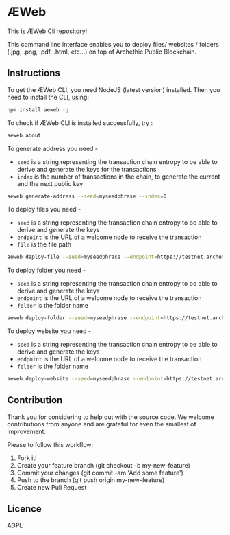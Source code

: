 # ÆWeb

This is ÆWeb Cli repository! 

This command line interface enables you to deploy files/ websites / folders (.jpg, .png, .pdf, .html, etc...) on top of Archethic Public Blockchain.


## Instructions

To get the ÆWeb CLI, you need NodeJS (latest version) installed. Then you need to install the CLI, using:
```bash
npm install aeweb -g
```

To check if ÆWeb CLI is installed successfully, try :
```bash
aeweb about
```

To generate address you need -
- `seed` is a string representing the transaction chain entropy to be able to derive and generate the keys for the transactions
- `index` is the number of transactions in the chain, to generate the current and the next public key 
```bash
aeweb generate-address --seed=myseedphrase --index=0
```

To deploy files you need -
- `seed` is a string representing the transaction chain entropy to be able to derive and generate the keys
- `endpoint` is the URL of a welcome node to receive the transaction
- `file` is the file path
```bash
aeweb deploy-file --seed=myseedphrase --endpoint=https://testnet.archethic.net --file=./index.html
```
To deploy folder you need -
- `seed` is a string representing the transaction chain entropy to be able to derive and generate the keys
- `endpoint` is the URL of a welcome node to receive the transaction
- `folder` is the folder name
```bash
aeweb deploy-folder --seed=myseedphrase --endpoint=https://testnet.archethic.net --folder=Aeweb
```
To deploy website you need -
- `seed` is a string representing the transaction chain entropy to be able to derive and generate the keys
- `endpoint` is the URL of a welcome node to receive the transaction
- `folder` is the folder name
```bash
aeweb deploy-website --seed=myseedphrase --endpoint=https://testnet.archethic.net --folder=Aeweb
```

## Contribution

Thank you for considering to help out with the source code. 
We welcome contributions from anyone and are grateful for even the smallest of improvement.

Please to follow this workflow:
1. Fork it!
2. Create your feature branch (git checkout -b my-new-feature)
3. Commit your changes (git commit -am 'Add some feature')
4. Push to the branch (git push origin my-new-feature)
5. Create new Pull Request


## Licence

AGPL
